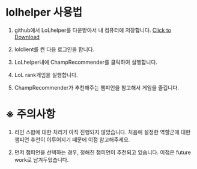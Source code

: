 # lolhelper 사용법



1) github에서 LoLhelper를 다운받아서 내 컴퓨터에 저장합니다. 
<a href="https://github.com/K0hoo/ChampRecommender/blob/master/LoLhelper.zip" download="true" download>Click to Download</a>

2) lolclient를 켠 다음 로그인을 합니다.

3) LoLhelper내에 ChampRecommender를 클릭하여 실행합니다.

4) LoL rank게임을 실행합니다.

5) ChampRecommender가 추천해주는 챔피언을 참고해서 게임을 즐깁니다.

# ※ 주의사항

1) 라인 스왑에 대한 처리가 아직 진행되지 않았습니다. 처음에 설정한 역할군에 대한 챔피언 추천이 이루어지기 때문에 이점 참고해주세요.

2) 먼저 챔피언을 선택하는 경우, 정해진 챔피언이 추천되고 있습니다. 이점은 future work로 남겨두었습니다.